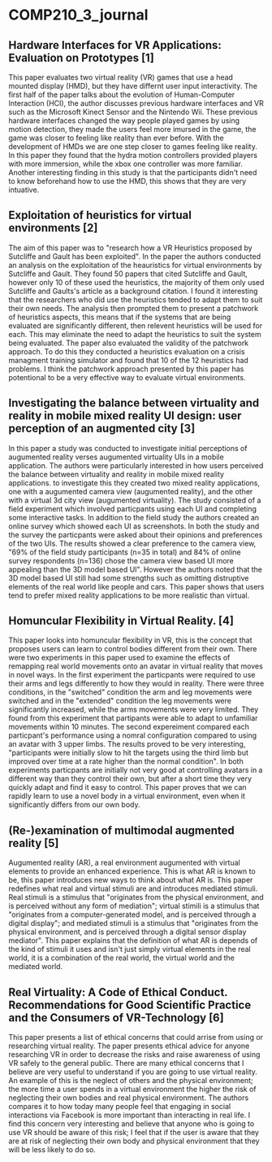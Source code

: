 # COMP210_3_journal

## Hardware Interfaces for VR Applications: Evaluation on Prototypes [1]
This paper evaluates two virtual reality (VR) games that use a head mounted display (HMD), but they have differnt user input interactivity. The first half of the paper talks about the evolution of Human-Computer Interaction (HCI), the author discusses previous hardware interfaces and VR such as the Microsoft Kinect Sensor and the Nintendo Wii. These previous hardware interfaces changed the way people played games by using motion detection, they made the users feel more imursed in the game, the game was closer to feeling like reality than ever before. With the development of HMDs we are one step closer to games feeling like reality. In this paper they found that the hydra motion controllers provided players with more immersion, while the xbox one controller was more familiar. Another interesting finding in this study is that the participants didn't need to know beforehand how to use the HMD, this shows that they  are very intuative.

## Exploitation of heuristics for virtual environments [2]
The aim of this paper was to "research how a VR Heuristics proposed by Sutcliffe and Gault has been exploited". In the paper the authors conducted an analysis on the exploitation of the heauristics for virtual environments by Sutcliffe and Gault. They found 50 papers that cited Sutcliffe and Gault, however only 10 of these used the heuristics, the majority of them only used Sutcliffe and Gaults's article as a background citation. I found it interesting that the researchers who did use the heuristics tended to adapt them to suit their own needs. The analysis then prompted them to present a patchwork of heuristics aspects, this means that if the systems that are being evaluated are significantly different, then relevent heuristics will be used for each. This may eliminate the need to adapt the heuristics to suit the system being evaluated. The paper also evaluated the validity of the patchwork approach. To do this they conducted a heuristics evaluation on a crisis managment training simulator and found that 10 of the 12 heuristics had problems. I think the patchwork approach presented by this paper has potentional to be a very effective way to evaluate virtual environments.

## Investigating the balance between virtuality and reality in mobile mixed reality UI design: user perception of an augmented city [3]
In this paper a study was conducted to investigate initial perceptions of augumented reality verses augumented virtuality UIs in a mobile application. The authors were particularly interested in how users perceived the balance between virtuality and reality in mobile mixed reality applications. to investigate this they created two mixed reality applications, one with a augumented camera view (augumented reality), and the other with a virtual 3d city view (augumented virtuality). The study consisted of a field experiment which involved particpants using each UI and completing some interactive tasks. In addition to the field study the authors created an online survey which showed each UI as screenshots. In both the study and the survey the particpants were asked about their opinions and preferences of the two UIs. The results showed a clear preference to the camera view, "69% of the field study participants (n=35 in
total) and 84% of online survey respondents (n=136) chose the camera view based UI more appealing than the 3D model based UI". However the authors noted that the 3D model based UI still had some strengths such as omitting distruptive elements of the real world like people and cars. This paper shows that users tend to prefer mixed reality applications to be more realistic than virtual.

## Homuncular Flexibility in Virtual Reality. [4]
This paper looks into homuncular flexibility in VR, this is the concept that proposes users can learn to control bodies different from their own. There were two experiments in this paper used to examine the effects of remapping real world movements onto an avatar in virtual reality that moves in novel ways. In the first experiment the particpants were required to use their arms and legs differently to how they would in reality. There were three conditions, in the "switched" condition the arm and leg movements were switched and in the "extended" condition the leg movements were significantly increased, while the arms movements were very limited. They found from this experiment that partipants were able to adapt to unfamiliar movements within 10 minutes. The second expereiment compared each particpant's performance using a nomral configuration compared to using an avatar with 3 upper limbs. The results proved to be very interesting, "participants were initially slow to hit the targets using the third limb but improved over time at a rate higher than the normal condition". In both experiments particpants are initially not very good at controlling avatars in a different way than they control their own, but after a short time they very quickly adapt and find it easy to control. This paper proves that we can rapidly learn to use a novel body in a virtual environment, even when it significantly differs from our own body.

## (Re-)examination of multimodal augmented reality [5]
Augumented reality (AR), a real environment augumented with virtual elements to provide an enhanced experience. This is what AR is known to be, this paper introduces new ways to think about what AR is. This paper redefines what real and virtual stimuli are and introduces mediated stimuli. Real stimuli is a stimulus that "originates from the physical environment, and is perceived without any form of mediation"; virtual stimili is a stimulus that "originates from a computer-generated model, and is perceived through a digital display"; and mediated stimuli is a stimulus that "originates from the physical environment, and is perceived through a digital sensor display mediator". This paper explains that the definition of what AR is depends of the kind of stimuli it uses and isn't just simply virtual elements in the real world, it is a combination of the real world, the virtual world and the mediated world.

## Real Virtuality: A Code of Ethical Conduct. Recommendations for Good Scientific Practice and the Consumers of VR-Technology [6]
This paper presents a list of ethical concerns that could arrise from using or researching virtual reality. The paper presents ethical advice for anyone researching VR in order to decrease the risks and raise awareness of using VR safely to the general public. There are many ethical concerns that I believe are very useful to understand if you are going to use virtual reality. An example of this is the neglect of others and the physical environment; the more time a user spends in a virtual environment the higher the risk of neglecting their own bodies and real physical environment. The authors compares it to how today many people feel that engaging in social interactions via Facebook is more important than interacting in real life. I find this concern very interesting and believe that anyone who is going to use VR should be aware of this risk; I feel that if the user is aware that they are at risk of neglecting their own body and physical environment that they will be less likely to do so. 



